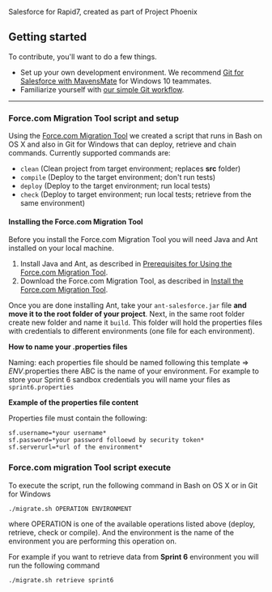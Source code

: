 Salesforce for Rapid7, created as part of Project Phoenix

## Getting started

To contribute, you'll want to do a few things.

* Set up your own development environment. We recommend [Git for Salesforce with MavensMate](1) for Windows 10 teammates.
* Familiarize yourself with [our simple Git workflow](2).

---
### Force.com Migration Tool script and setup
Using the [Force.com Migration Tool](3) we created a script that runs in Bash on OS X and also in Git for Windows that can deploy, retrieve and chain commands. Currently supported commands are: 

*  `clean` (Clean project from target environment; replaces **src** folder)
*  `compile` (Deploy to the target environment; don't run tests)
*  `deploy` (Deploy to the target environment; run local tests)
*  `check` (Deploy to target environment; run local tests; retrieve from the same environment)

#### Installing the Force.com Migration Tool
Before you install the Force.com Migration Tool you will need Java and Ant installed on your local machine.

 1. Install Java and Ant, as described in [Prerequisites for Using the Force.com Migration Tool](4).
 2. Download the Force.com Migration Tool, as described in [Install the Force.com Migration Tool](5).

Once you are done installing Ant, take your `ant-salesforce.jar` file __and move it to the root folder of your project__. Next, in the same root folder create new folder and name it `build`. This folder will hold the properties files with credentials to different environments (one file for each environment). 

**How to name your .properties files**

Naming: each properties file should be named following this template =>    *ENV*.properties
there ABC is the name of your environment. For example to store your Sprint 6 sandbox credentials you will name your files as `sprint6.properties`

**Example of the properties file content**

Properties file must contain the following: 

```
sf.username=*your username*
sf.password=*your password folloewd by security token*
sf.serverurl=*url of the environment* 
```

### Force.com migration Tool script execute
To execute the script, run the following command in Bash on OS X or in Git for Windows 

    ./migrate.sh OPERATION ENVIRONMENT

where OPERATION is one of the available operations listed above (deploy, retrieve, check or compile). And the environment is the name of the environment you are performing this operation on.

For example if you want to retrieve data from __Sprint 6__ environment you will run the following command 

    ./migrate.sh retrieve sprint6

[1]: https://docs.google.com/a/rapid7.com/presentation/d/1PG8uTy7HkOE0LM_0jGB8gD42tnFNMY3jl1sUlEcIWPQ/edit?usp=sharing
[2]: https://docs.google.com/a/rapid7.com/presentation/d/1goCC3oPOsJeQq413AQBFWm9HY5pSAk3CDm3qQUISa-o/edit?usp=sharing
[3]: https://developer.salesforce.com/docs/atlas.en-us.daas.meta/daas/meta_development.htm
[4]: https://developer.salesforce.com/docs/atlas.en-us.daas.meta/daas/forcemigrationtool_prereq.htm
[5]: https://developer.salesforce.com/docs/atlas.en-us.daas.meta/daas/forcemigrationtool_install.htm
